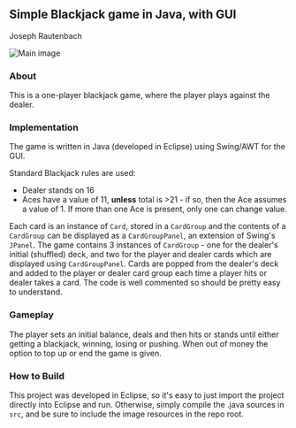 ## Simple Blackjack game in Java, with GUI
Joseph Rautenbach

![Main image](http://i.imgur.com/tibL3bM.png)

### About
This is a one-player blackjack game, where the player plays against the dealer.

### Implementation
The game is written in Java (developed in Eclipse) using Swing/AWT for the GUI.

Standard Blackjack rules are used:
 * Dealer stands on 16
 * Aces have a value of 11, **unless** total is >21 - if so, then the Ace assumes a value of 1. If more than one Ace is present, only one can change value.

Each card is an instance of `Card`, stored in a `CardGroup` and the contents of a `CardGroup` can be displayed as a `CardGroupPanel`, an extension of Swing's `JPanel`.
The game contains 3 instances of `CardGroup` - one for the dealer's initial (shuffled) deck, and two for the player and dealer cards which are displayed using `CardGroupPanel`.
Cards are popped from the dealer's deck and added to the player or dealer card group each time a player hits or dealer takes a card.
The code is well commented so should be pretty easy to understand.

### Gameplay
The player sets an initial balance, deals and then hits or stands until either getting a blackjack, winning, losing or pushing.
When out of money the option to top up or end the game is given.

### How to Build
This project was developed in Eclipse, so it's easy to just import the project directly into Eclipse and run.
Otherwise, simply compile the .java sources in `src`, and be sure to include the image resources in the repo root.
